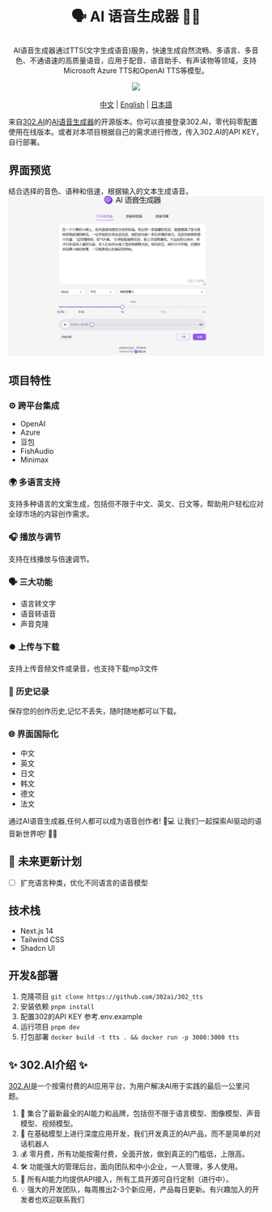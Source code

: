 # <p align="center">🗣️ AI 语音生成器 🚀✨</p>

<p align="center">AI语音生成器通过TTS(文字生成语音)服务，快速生成自然流畅、多语言、多音色、不通语速的高质量语音，应用于配音、语音助手、有声读物等领域，支持Microsoft Azure TTS和OpenAI TTS等模型。</p>

<p align="center"><a href="https://302.ai/tools/word/" target="blank"><img src="https://file.302ai.cn/gpt/imgs/github/302_badge.png" /></a></p >

<p align="center"><a href="README zh.md">中文</a> | <a href="README.md">English</a> | <a href="README_ja.md">日本語</a></p>


来自[302.AI](https://302.ai)的[AI语音生成器](https://302.ai/tools/tts/)的开源版本。你可以直接登录302.AI，零代码零配置使用在线版本。或者对本项目根据自己的需求进行修改，传入302.AI的API KEY，自行部署。

## 界面预览
结合选择的音色、语种和倍速，根据输入的文本生成语音。
![界面预览](docs/语音生成1.png)

## 项目特性

### ⚙️ 跨平台集成
 -  OpenAI
 -  Azure
 -  豆包
 -  FishAudio
 -  Minimax
### 🌍 多语言支持
  支持多种语言的文案生成，包括但不限于中文、英文、日文等，帮助用户轻松应对全球市场的内容创作需求。
### 🎧 播放与调节
  支持在线播放与倍速调节。
### 🗣️ 三大功能
  - 语言转文字
  - 语音转语音
  - 声音克隆
### ⏺️ 上传与下载
  支持上传音频文件或录音，也支持下载mp3文件
### 📂 历史记录
  保存您的创作历史,记忆不丢失，随时随地都可以下载。
### 🌐 界面国际化
  - 中文
  - 英文
  - 日文
  - 韩文
  - 德文
  - 法文

通过AI语音生成器,任何人都可以成为语音创作者! 🎉💻 让我们一起探索AI驱动的语音新世界吧! 🌟🚀

## 🚩 未来更新计划
- [ ] 扩充语言种类，优化不同语言的语音模型
  
## 技术栈
- Next.js 14
- Tailwind CSS
- Shadcn UI

## 开发&部署
1. 克隆项目 `git clone https://github.com/302ai/302_tts`
2. 安装依赖 `pnpm install`
3. 配置302的API KEY 参考.env.example
4. 运行项目 `pnpm dev`
5. 打包部署 `docker build -t tts . && docker run -p 3000:3000 tts`


## ✨ 302.AI介绍 ✨
[302.AI](https://302.ai)是一个按需付费的AI应用平台，为用户解决AI用于实践的最后一公里问题。
1. 🧠 集合了最新最全的AI能力和品牌，包括但不限于语言模型、图像模型、声音模型、视频模型。
2. 🚀 在基础模型上进行深度应用开发，我们开发真正的AI产品，而不是简单的对话机器人
3. 💰 零月费，所有功能按需付费，全面开放，做到真正的门槛低，上限高。
4. 🛠 功能强大的管理后台，面向团队和中小企业，一人管理，多人使用。
5. 🔗 所有AI能力均提供API接入，所有工具开源可自行定制（进行中）。
6. 💡 强大的开发团队，每周推出2-3个新应用，产品每日更新。有兴趣加入的开发者也欢迎联系我们
